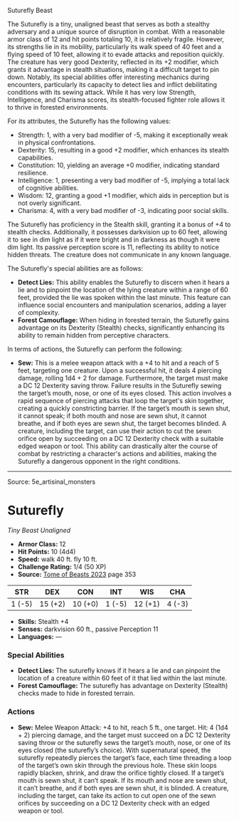 <MonsterName/>Suturefly</MonsterName>
<CreatureType/>Beast</CreatureType>

<summary>The Suturefly is a tiny, unaligned beast that serves as both a stealthy adversary and a unique source of disruption in combat. With a reasonable armor class of 12 and hit points totaling 10, it is relatively fragile. However, its strengths lie in its mobility, particularly its walk speed of 40 feet and a flying speed of 10 feet, allowing it to evade attacks and reposition quickly. The creature has very good Dexterity, reflected in its +2 modifier, which grants it advantage in stealth situations, making it a difficult target to pin down. Notably, its special abilities offer interesting mechanics during encounters, particularly its capacity to detect lies and inflict debilitating conditions with its sewing attack. While it has very low Strength, Intelligence, and Charisma scores, its stealth-focused fighter role allows it to thrive in forested environments.</summary>

<detail>

For its attributes, the Suturefly has the following values:
- Strength: 1, with a very bad modifier of -5, making it exceptionally weak in physical confrontations.
- Dexterity: 15, resulting in a good +2 modifier, which enhances its stealth capabilities.
- Constitution: 10, yielding an average +0 modifier, indicating standard resilience.
- Intelligence: 1, presenting a very bad modifier of -5, implying a total lack of cognitive abilities.
- Wisdom: 12, granting a good +1 modifier, which aids in perception but is not overly significant.
- Charisma: 4, with a very bad modifier of -3, indicating poor social skills.

The Suturefly has proficiency in the Stealth skill, granting it a bonus of +4 to stealth checks. Additionally, it possesses darkvision up to 60 feet, allowing it to see in dim light as if it were bright and in darkness as though it were dim light. Its passive perception score is 11, reflecting its ability to notice hidden threats. The creature does not communicate in any known language.

The Suturefly's special abilities are as follows:
- **Detect Lies:** This ability enables the Suturefly to discern when it hears a lie and to pinpoint the location of the lying creature within a range of 60 feet, provided the lie was spoken within the last minute. This feature can influence social encounters and manipulation scenarios, adding a layer of complexity.
- **Forest Camouflage:** When hiding in forested terrain, the Suturefly gains advantage on its Dexterity (Stealth) checks, significantly enhancing its ability to remain hidden from perceptive characters.

In terms of actions, the Suturefly can perform the following:
- **Sew:** This is a melee weapon attack with a +4 to hit and a reach of 5 feet, targeting one creature. Upon a successful hit, it deals 4 piercing damage, rolling 1d4 + 2 for damage. Furthermore, the target must make a DC 12 Dexterity saving throw. Failure results in the Suturefly sewing the target’s mouth, nose, or one of its eyes closed. This action involves a rapid sequence of piercing attacks that loop the target's skin together, creating a quickly constricting barrier. If the target’s mouth is sewn shut, it cannot speak; if both mouth and nose are sewn shut, it cannot breathe, and if both eyes are sewn shut, the target becomes blinded. A creature, including the target, can use their action to cut the sewn orifice open by succeeding on a DC 12 Dexterity check with a suitable edged weapon or tool. This ability can drastically alter the course of combat by restricting a character's actions and abilities, making the Suturefly a dangerous opponent in the right conditions.</detail>



---

Source: 5e_artisinal_monsters

# Suturefly

*Tiny* *Beast* *Unaligned*

- **Armor Class:** 12
- **Hit Points:** 10 (4d4)
- **Speed:** walk 40 ft. fly 10 ft.
- **Challenge Rating:** 1/4 (50 XP)
- **Source:** [Tome of Beasts 2023](https://koboldpress.com/kpstore/product/tome-of-beasts-1-2023-edition/) page 353

| STR | DEX | CON | INT | WIS | CHA |
| --- | --- | --- | --- | --- | --- |
| 1 (-5) | 15 (+2) | 10 (+0) | 1 (-5) | 12 (+1) | 4 (-3) |

- **Skills:** Stealth +4
- **Senses:** darkvision 60 ft., passive Perception 11
- **Languages:** —

### Special Abilities

- **Detect Lies:** The suturefly knows if it hears a lie and can pinpoint the location of a creature within 60 feet of it that lied within the last minute.
- **Forest Camouflage:** The suturefly has advantage on Dexterity (Stealth) checks made to hide in forested terrain.

### Actions

- **Sew:** Melee Weapon Attack: +4 to hit, reach 5 ft., one target. Hit: 4 (1d4 + 2) piercing damage, and the target must succeed on a DC 12 Dexterity saving throw or the suturefly sews the target’s mouth, nose, or one of its eyes closed (the suturefly’s choice). With supernatural speed, the suturefly repeatedly pierces the target’s face, each time threading a loop of the target’s own skin through the previous hole. These skin loops rapidly blacken, shrink, and draw the orifice tightly closed. If a target’s mouth is sewn shut, it can’t speak. If its mouth and nose are sewn shut, it can’t breathe, and if both eyes are sewn shut, it is blinded. A creature, including the target, can take its action to cut open one of the sewn orifices by succeeding on a DC 12 Dexterity check with an edged weapon or tool.


